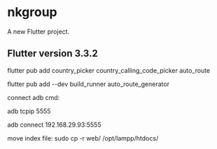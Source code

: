# nkgroup

A new Flutter project.

## Flutter version 3.3.2




flutter pub add country_picker country_calling_code_picker auto_route

flutter pub add --dev build_runner auto_route_generator



connect adb cmd:

adb tcpip 5555

adb connect 192.168.29.93:5555

move index file:
sudo cp -r web/ /opt/lampp/htdocs/